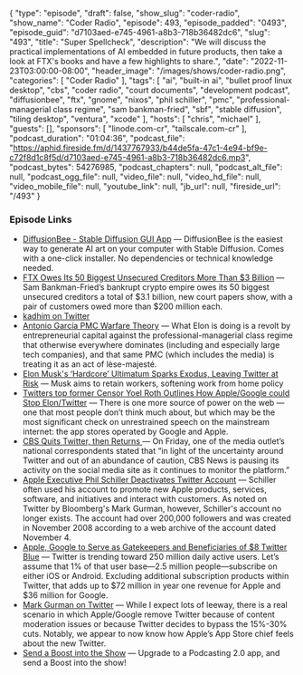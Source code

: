 {
  "type": "episode",
  "draft": false,
  "show_slug": "coder-radio",
  "show_name": "Coder Radio",
  "episode": 493,
  "episode_padded": "0493",
  "episode_guid": "d7103aed-e745-4961-a8b3-718b36482dc6",
  "slug": "493",
  "title": "Super Spellcheck",
  "description": "We will discuss the practical implementations of AI embedded in future products, then take a look at FTX's books and have a few highlights to share.",
  "date": "2022-11-23T03:00:00-08:00",
  "header_image": "/images/shows/coder-radio.png",
  "categories": [
    "Coder Radio"
  ],
  "tags": [
    "ai",
    "built-in ai",
    "bullet proof linux desktop",
    "cbs",
    "coder radio",
    "court documents",
    "development podcast",
    "diffusionbee",
    "ftx",
    "gnome",
    "nixos",
    "phil schiller",
    "pmc",
    "professional-managerial class regime",
    "sam bankman-fried",
    "sbf",
    "stable diffusion",
    "tiling desktop",
    "ventura",
    "xcode"
  ],
  "hosts": [
    "chris",
    "michael"
  ],
  "guests": [],
  "sponsors": [
    "linode.com-cr",
    "tailscale.com-cr"
  ],
  "podcast_duration": "01:04:36",
  "podcast_file": "https://aphid.fireside.fm/d/1437767933/b44de5fa-47c1-4e94-bf9e-c72f8d1c8f5d/d7103aed-e745-4961-a8b3-718b36482dc6.mp3",
  "podcast_bytes": 54276985,
  "podcast_chapters": null,
  "podcast_alt_file": null,
  "podcast_ogg_file": null,
  "video_file": null,
  "video_hd_file": null,
  "video_mobile_file": null,
  "youtube_link": null,
  "jb_url": null,
  "fireside_url": "/493"
}


### Episode Links

  * [DiffusionBee - Stable Diffusion GUI App](https://diffusionbee.com/ "DiffusionBee - Stable Diffusion GUI App") — DiffusionBee is the easiest way to generate AI art on your computer with Stable Diffusion. Comes with a one-click installer. No dependencies or technical knowledge needed.
  * [FTX Owes Its 50 Biggest Unsecured Creditors More Than $3 Billion](https://www.bloomberg.com/news/articles/2022-11-20/ftx-owes-its-biggest-unsecured-creditor-more-than-226-million "FTX Owes Its 50 Biggest Unsecured Creditors More Than $3 Billion") — Sam Bankman-Fried’s bankrupt crypto empire owes its 50 biggest unsecured creditors a total of $3.1 billion, new court papers show, with a pair of customers owed more than $200 million each.
  * [kadhim on Twitter](https://nitter.net/kadhim/status/1594045512029999108 "kadhim on Twitter")
  * [Antonio García PMC Warfare Theory](https://twitter.com/antoniogm/status/1593606745955348481 "Antonio García PMC Warfare Theory") — What Elon is doing is a revolt by entrepreneurial capital against the professional-managerial class regime that otherwise everywhere dominates (including and especially large tech companies), and that same PMC (which includes the media) is treating it as an act of lèse-majesté.
  * [Elon Musk's ‘Hardcore’ Ultimatum Sparks Exodus, Leaving Twitter at Risk](https://www.bloomberg.com/news/articles/2022-11-17/musk-softens-remote-work-mandate-to-retain-twitter-staffers "Elon Musk's ‘Hardcore’ Ultimatum Sparks Exodus, Leaving Twitter at Risk") — Musk aims to retain workers, softening work from home policy
  * [Twitters top former Censor Yoel Roth Outlines How Apple/Google could Stop Elon/Twitter](http://web.archive.org/web/20221118190930/https://www.nytimes.com/2022/11/18/opinion/twitter-yoel-roth-elon-musk.html "Twitters top former Censor Yoel Roth Outlines How Apple/Google could Stop Elon/Twitter") — There is one more source of power on the web — one that most people don’t think much about, but which may be the most significant check on unrestrained speech on the mainstream internet: the app stores operated by Google and Apple.
  * [CBS Quits Twitter, then Returns ](https://www.nationalreview.com/news/cbs-news-quits-twitter-for-a-few-hours/ "CBS Quits Twitter, then Returns ") — On Friday, one of the media outlet’s national correspondents stated that “in light of the uncertainty around Twitter and out of an abundance of caution, CBS News is pausing its activity on the social media site as it continues to monitor the platform.”
  * [Apple Executive Phil Schiller Deactivates Twitter Account](https://www.macrumors.com/2022/11/20/phil-schiller-deactivates-twitter-account/ "Apple Executive Phil Schiller Deactivates Twitter Account") — Schiller often used his account to promote new Apple products, services, software, and initiatives and interact with customers. As noted on Twitter by Bloomberg's Mark Gurman, however, Schiller's account no longer exists. The account had over 200,000 followers and was created in November 2008 according to a web archive of the account dated November 4. 
  * [Apple, Google to Serve as Gatekeepers and Beneficiaries of $8 Twitter Blue](https://www.bloomberg.com/news/newsletters/2022-11-20/apple-google-to-serve-as-gatekeepers-and-beneficiaries-of-8-twitter-blue-laph0obf "Apple, Google to Serve as Gatekeepers and Beneficiaries of $8 Twitter Blue") — Twitter is trending toward 250 million daily active users. Let’s assume that 1% of that user base—2.5 million people—subscribe on either iOS or Android. Excluding additional subscription products within Twitter, that adds up to $72 million in year one revenue for Apple and $36 million for Google. 
  * [Mark Gurman on Twitter](https://twitter.com/markgurman/status/1594361405402071040 "Mark Gurman on Twitter") — While I expect lots of leeway, there is a real scenario in which Apple/Google remove Twitter because of content moderation issues or because Twitter decides to bypass the 15%-30% cuts. Notably, we appear to now know how Apple’s App Store chief feels about the new Twitter.
  * [Send a Boost into the Show](https://podcastindex.org/apps?appTypes=app&elements=Value "Send a Boost into the Show") — Upgrade to a Podcasting 2.0 app, and send a Boost into the show!


